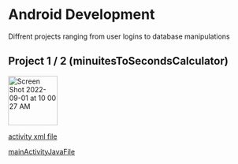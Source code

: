 # Android Development

Diffrent projects ranging from user logins to database manipulations

## Project 1 / 2 (minuitesToSecondsCalculator)

<img width="100" alt="Screen Shot 2022-09-01 at 10 00 27 AM" src="https://user-images.githubusercontent.com/86990879/187946877-17fdcc8a-9f40-4694-a2ac-fbb5c7d532d9.png">

[activity xml file](https://github.com/arthurhernandez/Android-Development/blob/main/Project1%202/app/src/main/res/layout/activity_main.xml)

[mainActivityJavaFile](https://github.com/arthurhernandez/Android-Development/blob/main/Project1%202/app/src/main/java/com/example/project1/MainActivity.java)
